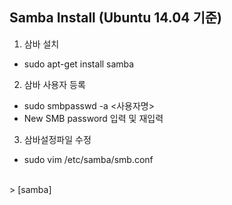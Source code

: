 ## Samba Install (Ubuntu 14.04 기준)
   
1. 삼바 설치
  * sudo apt-get install samba

2. 삼바 사용자 등록
  * sudo smbpasswd -a <사용자명>
  * New SMB password 입력 및 재입력 


3. 삼바설정파일 수정
  * sudo vim /etc/samba/smb.conf 
  <br/> 
  > [samba]                                     
